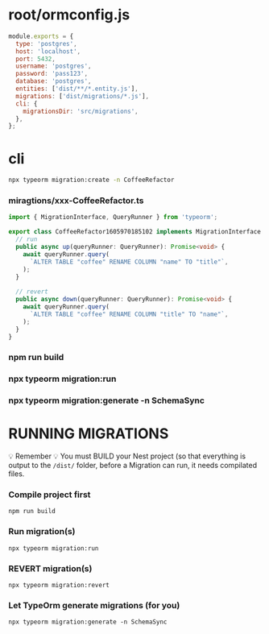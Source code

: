 # root/ormconfig.js
```js
module.exports = {
  type: 'postgres',
  host: 'localhost',
  port: 5432,
  username: 'postgres',
  password: 'pass123',
  database: 'postgres',
  entities: ['dist/**/*.entity.js'],
  migrations: ['dist/migrations/*.js'],
  cli: {
    migrationsDir: 'src/migrations',
  },
};

```

# cli
```bash
npx typeorm migration:create -n CoffeeRefactor
```
### miragtions/xxx-CoffeeRefactor.ts
```ts
import { MigrationInterface, QueryRunner } from 'typeorm';

export class CoffeeRefactor1605970185102 implements MigrationInterface {
  // run
  public async up(queryRunner: QueryRunner): Promise<void> {
    await queryRunner.query(
      `ALTER TABLE "coffee" RENAME COLUMN "name" TO "title"`,
    );
  }
  
  // revert
  public async down(queryRunner: QueryRunner): Promise<void> {
    await queryRunner.query(
      `ALTER TABLE "coffee" RENAME COLUMN "title" TO "name"`,
    );
  }
}
```
### npm run build
### npx typeorm migration:run
### npx typeorm migration:generate -n SchemaSync

# RUNNING MIGRATIONS
💡 Remember 💡
You must BUILD your Nest project (so that everything is output to the `/dist/` folder,
before a Migration can run, it needs compilated files.
 
### Compile project first 
```npm run build```

### Run migration(s) 
```npx typeorm migration:run```

### REVERT migration(s)
```npx typeorm migration:revert```

### Let TypeOrm generate migrations (for you)
```npx typeorm migration:generate -n SchemaSync```